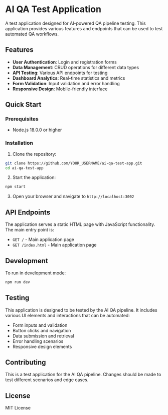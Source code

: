 # AI QA Test Application

A test application designed for AI-powered QA pipeline testing. This application provides various features and endpoints that can be used to test automated QA workflows.

## Features

- **User Authentication**: Login and registration forms
- **Data Management**: CRUD operations for different data types
- **API Testing**: Various API endpoints for testing
- **Dashboard Analytics**: Real-time statistics and metrics
- **Form Validation**: Input validation and error handling
- **Responsive Design**: Mobile-friendly interface

## Quick Start

### Prerequisites

- Node.js 18.0.0 or higher

### Installation

1. Clone the repository:

```bash
git clone https://github.com/YOUR_USERNAME/ai-qa-test-app.git
cd ai-qa-test-app
```

2. Start the application:

```bash
npm start
```

3. Open your browser and navigate to `http://localhost:3002`

## API Endpoints

The application serves a static HTML page with JavaScript functionality. The main entry point is:

- `GET /` - Main application page
- `GET /index.html` - Main application page

## Development

To run in development mode:

```bash
npm run dev
```

## Testing

This application is designed to be tested by the AI QA pipeline. It includes various UI elements and interactions that can be automated:

- Form inputs and validation
- Button clicks and navigation
- Data submission and retrieval
- Error handling scenarios
- Responsive design elements

## Contributing

This is a test application for the AI QA pipeline. Changes should be made to test different scenarios and edge cases.

## License

MIT License
